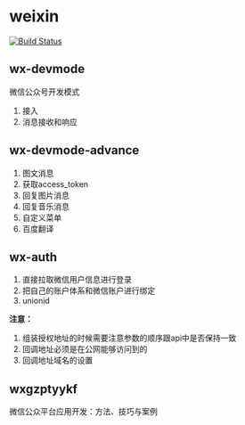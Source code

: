 # weixin

[![Build Status](https://travis-ci.com/zkzong/weixin.svg?branch=master)](https://travis-ci.com/zkzong/weixin)

## wx-devmode
微信公众号开发模式
1. 接入
2. 消息接收和响应

## wx-devmode-advance
1. 图文消息
2. 获取access_token
3. 回复图片消息
4. 回复音乐消息
5. 自定义菜单
6. 百度翻译

## wx-auth
1. 直接拉取微信用户信息进行登录
2. 把自己的账户体系和微信账户进行绑定
3. unionid

**注意：**
1. 组装授权地址的时候需要注意参数的顺序跟api中是否保持一致
2. 回调地址必须是在公网能够访问到的
3. 回调地址域名的设置

## wxgzptyykf
微信公众平台应用开发：方法、技巧与案例
